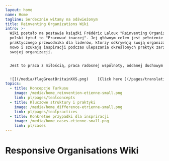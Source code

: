 ```yaml
---
layout: home
name: Home
tagline: Serdecznie witamy na odświeżonym
title: Reinventing Organizations Wiki
intro: >-
  Wiki postało na postawie książki Frédéric Laloux "Reinventing Organizations" -
  polski tytuł to "Pracować inaczej". Jej głównym celem jest pełnienie funkcji
  praktycznego przewodnika dla liderów, którzy odkrywają swoją organizację na
  nowo i szukają inspiracji podczas ulepszania określonych praktyk zarządzania w
  swojej organizacji.


  Jest to praca z miłością, praca radosnej wspólnoty, oddanej duchowym organizacjom na całym świecie. Zapraszamy do [dołączenia i współtworzenia](/pages/how-can-you-contribute)  w celu dodawania przykładów i spostrzeżeń do tego wiki.


  ![](/media/flagGreatBritainXXS.png)    [Click here ](/pages/translations) for accessing translations of this Wiki (Hungarian and Spanish are available today - Russian, Chinese and French in progress)
topics:
  - title: Koncepcje Turkusu
    image: /media/home_reinvention-etienne-small.png
    link: pl/pages/tealconcepts
  - title: Kluczowe struktury i praktyki
    image: /media/home_difference-etrienne-small.png
    link: pl/pages/tealpractices
  - title: Konkretne przypadki dla inspriracji
    image: /media/home_cases-etienne-small.png
    link: pl/cases
---
```


# Responsive Organisations Wiki
